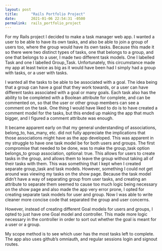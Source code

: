 ```yaml
---
layout: post
title:      "Rails Portfolio Project"
date:       2021-01-06 22:54:31 -0500
permalink:  rails_portfolio_project
---
```



For my Rails project I decided to make a task manager web app. I wanted a user to be able to have its own tasks, and also be able to join a group of users too, where the group would have its own tasks. Because this made it so there were two distinct types of tasks, one that belongs to a group, and one that belongs to a user, I made two different task models. One I labelled Task and one I labelled Group_Task. Unfortunately, this circumstance made my app at least twice as big as it would have been had I simply had a group with tasks, or a user with tasks. 

I wanted all the tasks to be able to be associated with a goal. The idea being that a group can have a goal that they work towards, or a user can have different tasks associated with a goal or many goals. Each task also has the ability to be completed with a Boolean attribute for complete, and can be commented on, so that the user or other group members can see a comment on the task. One thing I would have liked to do is to have created a comment model for the tasks, but this ended up making the app that much bigger, and I figured a comment attribute was enough.

It became apparent early on that my general understanding of associations, belong_to, has_many, etc. did not fully appreciate the implications that those associations might have as the app developed.  This was apparent in my struggle to have one task model be for both users and groups. The first compromise that needed to be done, was to make the group_task option belongs_to group association, optional: true. This allows for users to create tasks in the group, and allows them to leave the group without taking all of their tasks with them. This was something that I kept when I created separate group_task and task models. However, something I could not get around was viewing my tasks on the show page. Because the task model didn’t have a way of separating group from user tasks, and creating an attribute to separate them seemed to cause too much logic being necessary on the show page and also made the app very error prone, I opted for creating separate task models for user and group. Now I was able to write cleaner more concise code that separated the group and user concerns.

However, instead of creating different Goal models for users and groups, I opted to just have one Goal model and controller. This made more logic necessary in the controller in order to sort out whether the goal is meant for a user or a group.

My scope method is to see which user has the most tasks left to complete. The app also uses github’s omniauth, and regular sessions login and signout routes. 
